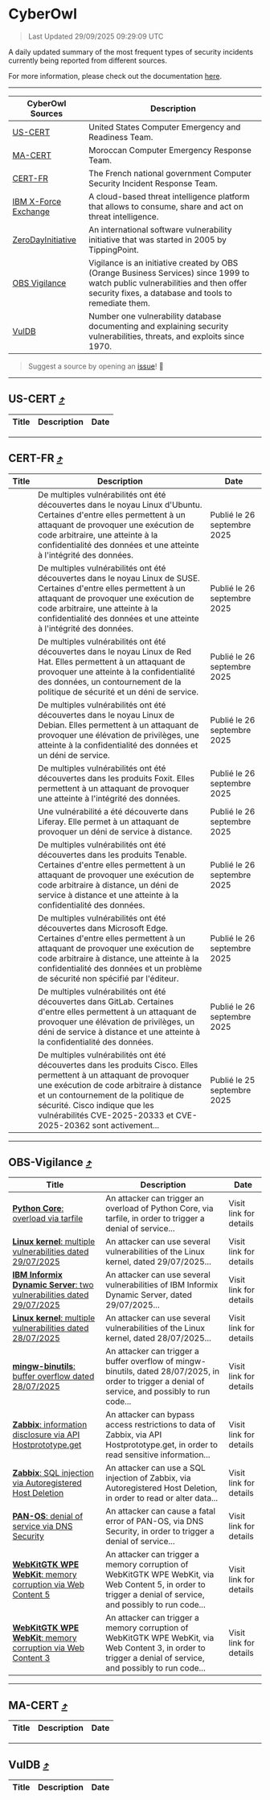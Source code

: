 
 <div id='top'></div>

# CyberOwl

 > Last Updated 29/09/2025 09:29:09 UTC
 
 A daily updated summary of the most frequent types of security incidents currently being reported from different sources.
 
 For more information, please check out the documentation [here](./docs/README.md).
 
 ---
 |CyberOwl Sources|Description|
 |---|---|
 |[US-CERT](#us-cert-arrow_heading_up)|United States Computer Emergency and Readiness Team.|
 |[MA-CERT](#ma-cert-arrow_heading_up)|Moroccan Computer Emergency Response Team.|
 |[CERT-FR](#cert-fr-arrow_heading_up)|The French national government Computer Security Incident Response Team.|
 |[IBM X-Force Exchange](#ibmcloud-arrow_heading_up)|A cloud-based threat intelligence platform that allows to consume, share and act on threat intelligence.|
 |[ZeroDayInitiative](#zerodayinitiative-arrow_heading_up)|An international software vulnerability initiative that was started in 2005 by TippingPoint.|
 |[OBS Vigilance](#obs-vigilance-arrow_heading_up)|Vigilance is an initiative created by OBS (Orange Business Services) since 1999 to watch public vulnerabilities and then offer security fixes, a database and tools to remediate them.|
 |[VulDB](#vuldb-arrow_heading_up)|Number one vulnerability database documenting and explaining security vulnerabilities, threats, and exploits since 1970.|
 
 > Suggest a source by opening an [issue](https://github.com/karimhabush/cyberowl/issues)! :raised_hands:
 ---

## US-CERT [:arrow_heading_up:](#cyberowl)

 |Title|Description|Date|
 |---|---|---|
 
 ---

## CERT-FR [:arrow_heading_up:](#cyberowl)

 |Title|Description|Date|
 |---|---|---|
 |[](https://www.cert.ssi.gouv.fr/avis/CERTFR-2025-AVI-0828/)|De multiples vulnérabilités ont été découvertes dans le noyau Linux d'Ubuntu. Certaines d'entre elles permettent à un attaquant de provoquer une exécution de code arbitraire, une atteinte à la confidentialité des données et une atteinte à l'intégrité des données.|Publié le 26 septembre 2025|
 |[](https://www.cert.ssi.gouv.fr/avis/CERTFR-2025-AVI-0827/)|De multiples vulnérabilités ont été découvertes dans le noyau Linux de SUSE. Certaines d'entre elles permettent à un attaquant de provoquer une exécution de code arbitraire, une atteinte à la confidentialité des données et une atteinte à l'intégrité des données.|Publié le 26 septembre 2025|
 |[](https://www.cert.ssi.gouv.fr/avis/CERTFR-2025-AVI-0826/)|De multiples vulnérabilités ont été découvertes dans le noyau Linux de Red Hat. Elles permettent à un attaquant de provoquer une atteinte à la confidentialité des données, un contournement de la politique de sécurité et un déni de service.|Publié le 26 septembre 2025|
 |[](https://www.cert.ssi.gouv.fr/avis/CERTFR-2025-AVI-0825/)|De multiples vulnérabilités ont été découvertes dans le noyau Linux de Debian. Elles permettent à un attaquant de provoquer une élévation de privilèges, une atteinte à la confidentialité des données et un déni de service.|Publié le 26 septembre 2025|
 |[](https://www.cert.ssi.gouv.fr/avis/CERTFR-2025-AVI-0824/)|De multiples vulnérabilités ont été découvertes dans les produits Foxit. Elles permettent à un attaquant de provoquer une atteinte à l'intégrité des données.|Publié le 26 septembre 2025|
 |[](https://www.cert.ssi.gouv.fr/avis/CERTFR-2025-AVI-0823/)|Une vulnérabilité a été découverte dans Liferay. Elle permet à un attaquant de provoquer un déni de service à distance.|Publié le 26 septembre 2025|
 |[](https://www.cert.ssi.gouv.fr/avis/CERTFR-2025-AVI-0822/)|De multiples vulnérabilités ont été découvertes dans les produits Tenable. Certaines d'entre elles permettent à un attaquant de provoquer une exécution de code arbitraire à distance, un déni de service à distance et une atteinte à la confidentialité des données.|Publié le 26 septembre 2025|
 |[](https://www.cert.ssi.gouv.fr/avis/CERTFR-2025-AVI-0821/)|De multiples vulnérabilités ont été découvertes dans Microsoft Edge. Certaines d'entre elles permettent à un attaquant de provoquer une exécution de code arbitraire à distance, une atteinte à la confidentialité des données et un problème de sécurité non spécifié par l'éditeur.|Publié le 26 septembre 2025|
 |[](https://www.cert.ssi.gouv.fr/avis/CERTFR-2025-AVI-0820/)|De multiples vulnérabilités ont été découvertes dans GitLab. Certaines d'entre elles permettent à un attaquant de provoquer une élévation de privilèges, un déni de service à distance et une atteinte à la confidentialité des données.|Publié le 26 septembre 2025|
 |[](https://www.cert.ssi.gouv.fr/avis/CERTFR-2025-AVI-0819/)|De multiples vulnérabilités ont été découvertes dans les produits Cisco. Elles permettent à un attaquant de provoquer une exécution de code arbitraire à distance et un contournement de la politique de sécurité. Cisco indique que les vulnérabilités CVE-2025-20333 et CVE-2025-20362 sont activement...|Publié le 25 septembre 2025|
 
 ---

## OBS-Vigilance [:arrow_heading_up:](#cyberowl)

 |Title|Description|Date|
 |---|---|---|
 |[<a href="https://vigilance.fr/vulnerability/Python-Core-overload-via-tarfile-47806" class="noirorange"><b>Python Core</b>: overload via tarfile</a>](https://vigilance.fr/vulnerability/Python-Core-overload-via-tarfile-47806)|An attacker can trigger an overload of Python Core, via tarfile, in order to trigger a denial of service...|Visit link for details|
 |[<a href="https://vigilance.fr/vulnerability/Linux-kernel-multiple-vulnerabilities-dated-29-07-2025-47805" class="noirorange"><b>Linux kernel</b>: multiple vulnerabilities dated 29/07/2025</a>](https://vigilance.fr/vulnerability/Linux-kernel-multiple-vulnerabilities-dated-29-07-2025-47805)|An attacker can use several vulnerabilities of the Linux kernel, dated 29/07/2025...|Visit link for details|
 |[<a href="https://vigilance.fr/vulnerability/IBM-Informix-Dynamic-Server-two-vulnerabilities-dated-29-07-2025-47804" class="noirorange"><b>IBM Informix Dynamic Server</b>: two vulnerabilities dated 29/07/2025</a>](https://vigilance.fr/vulnerability/IBM-Informix-Dynamic-Server-two-vulnerabilities-dated-29-07-2025-47804)|An attacker can use several vulnerabilities of IBM Informix Dynamic Server, dated 29/07/2025...|Visit link for details|
 |[<a href="https://vigilance.fr/vulnerability/Linux-kernel-multiple-vulnerabilities-dated-28-07-2025-47798" class="noirorange"><b>Linux kernel</b>: multiple vulnerabilities dated 28/07/2025</a>](https://vigilance.fr/vulnerability/Linux-kernel-multiple-vulnerabilities-dated-28-07-2025-47798)|An attacker can use several vulnerabilities of the Linux kernel, dated 28/07/2025...|Visit link for details|
 |[<a href="https://vigilance.fr/vulnerability/mingw-binutils-buffer-overflow-dated-28-07-2025-47796" class="noirorange"><b>mingw-binutils</b>: buffer overflow dated 28/07/2025</a>](https://vigilance.fr/vulnerability/mingw-binutils-buffer-overflow-dated-28-07-2025-47796)|An attacker can trigger a buffer overflow of mingw-binutils, dated 28/07/2025, in order to trigger a denial of service, and possibly to run code...|Visit link for details|
 |[<a href="https://vigilance.fr/vulnerability/Zabbix-information-disclosure-via-API-Hostprototype-get-48219" class="noirorange"><b>Zabbix</b>: information disclosure via API Hostprototype.get</a>](https://vigilance.fr/vulnerability/Zabbix-information-disclosure-via-API-Hostprototype-get-48219)|An attacker can bypass access restrictions to data of Zabbix, via API Hostprototype.get, in order to read sensitive information...|Visit link for details|
 |[<a href="https://vigilance.fr/vulnerability/Zabbix-SQL-injection-via-Autoregistered-Host-Deletion-48217" class="noirorange"><b>Zabbix</b>: SQL injection via Autoregistered Host Deletion</a>](https://vigilance.fr/vulnerability/Zabbix-SQL-injection-via-Autoregistered-Host-Deletion-48217)|An attacker can use a SQL injection of Zabbix, via Autoregistered Host Deletion, in order to read or alter data...|Visit link for details|
 |[<a href="https://vigilance.fr/vulnerability/PAN-OS-denial-of-service-via-DNS-Security-45985" class="noirorange"><b>PAN-OS</b>: denial of service via DNS Security</a>](https://vigilance.fr/vulnerability/PAN-OS-denial-of-service-via-DNS-Security-45985)|An attacker can cause a fatal error of PAN-OS, via DNS Security, in order to trigger a denial of service...|Visit link for details|
 |[<a href="https://vigilance.fr/vulnerability/WebKitGTK-WPE-WebKit-memory-corruption-via-Web-Content-5-45980" class="noirorange"><b>WebKitGTK  WPE WebKit</b>: memory corruption via Web Content 5</a>](https://vigilance.fr/vulnerability/WebKitGTK-WPE-WebKit-memory-corruption-via-Web-Content-5-45980)|An attacker can trigger a memory corruption of WebKitGTK  WPE WebKit, via Web Content 5, in order to trigger a denial of service, and possibly to run code...|Visit link for details|
 |[<a href="https://vigilance.fr/vulnerability/WebKitGTK-WPE-WebKit-memory-corruption-via-Web-Content-3-45978" class="noirorange"><b>WebKitGTK  WPE WebKit</b>: memory corruption via Web Content 3</a>](https://vigilance.fr/vulnerability/WebKitGTK-WPE-WebKit-memory-corruption-via-Web-Content-3-45978)|An attacker can trigger a memory corruption of WebKitGTK  WPE WebKit, via Web Content 3, in order to trigger a denial of service, and possibly to run code...|Visit link for details|
 
 ---

## MA-CERT [:arrow_heading_up:](#cyberowl)

 |Title|Description|Date|
 |---|---|---|
 
 ---

## VulDB [:arrow_heading_up:](#cyberowl)

 |Title|Description|Date|
 |---|---|---|
 